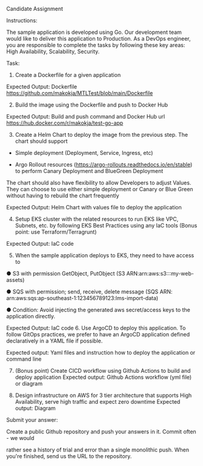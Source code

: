 Candidate Assignment

Instructions:

The sample application is developed using Go. Our development team would like to deliver this application to Production. As a DevOps engineer, you are responsible to complete the tasks by following these key areas: High Availability, Scalability, Security.

Task:

1. Create a Dockerfile for a given application

Expected Output: Dockerfile
https://github.com/makokja/MTLTest/blob/main/Dockerfile

2. Build the image using the Dockerfile and push to Docker Hub

Expected Output: Build and push command and Docker Hub url
https://hub.docker.com/r/makokja/test-go-app

3. Create a Helm Chart to deploy the image from the previous step. The chart should support

- Simple deployment (Deployment, Service, Ingress, etc)

- Argo Rollout resources (https://argo-rollouts.readthedocs.io/en/stable) to perform Canary Deployment and BlueGreen Deployment

The chart should also have flexibility to allow Developers to adjust Values. They can choose to use either simple deployment or Canary or Blue Green without having to rebuild the chart frequently

Expected Output: Helm Chart with values file to deploy the application

4. Setup EKS cluster with the related resources to run EKS like VPC, Subnets, etc. by following EKS Best Practices using any IaC tools (Bonus point: use Terraform/Terragrunt)

Expected Output: IaC code

5. When the sample application deploys to EKS, they need to have access to

● S3 with permission GetObject, PutObject (S3 ARN:arn:aws:s3:::my-web-assets)

● SQS with permission; send, receive, delete message (SQS ARN: arn:aws:sqs:ap-southeast-1:123456789123:lms-import-data)

● Condition: Avoid injecting the generated aws secret/access keys to the application directly.

Expected Output: IaC code 6. Use ArgoCD to deploy this application. To follow GitOps practices, we prefer to have an ArgoCD application defined declaratively in a YAML file if possible.

Expected output: Yaml files and instruction how to deploy the application or command line

7. (Bonus point) Create CICD workflow using Github Actions to build and deploy application Expected output: Github Actions workflow (yml file) or diagram

8. Design infrastructure on AWS for 3 tier architecture that supports High Availability, serve high traffic and expect zero downtime Expected output: Diagram

Submit your answer:

Create a public Github repository and push your answers in it. Commit often - we would

rather see a history of trial and error than a single monolithic push. When you're finished, send us the URL to the repository.